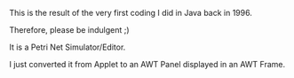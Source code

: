 This is the result of the very first coding I did in Java back in 1996.

Therefore, please be indulgent ;)

It is a Petri Net Simulator/Editor.

I just converted it from Applet to an AWT Panel displayed in an AWT Frame.
